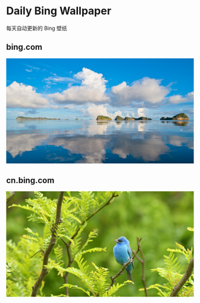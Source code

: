 # Daily Bing Wallpaper

每天自动更新的 Bing 壁纸

## bing.com

![bing.com](./bing_wallpaper.jpg)

## cn.bing.com

![cn.bing.com](./bing_wallpaper_cn.jpg)
